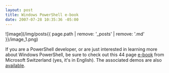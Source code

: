 ```yaml
---
layout: post
title: Windows PowerShell e-book
date: 2007-07-28 10:35:36 -05:00
---
```


![image](/img/posts{{ page.path | remove: '_posts' | remove: '.md' }}/image_1.png) 

If you are a PowerShell developer, or are just interested in learning more about Windows PowerShell, be sure to check out this 44 page [e-book](http://download.microsoft.com/download/a/9/4/a94270c7-ed16-4c72-8280-658c66315719/Windows%20Powershell%20-%20EN.zip) from Microsoft Switzerland (yes, it's in English). The associated demos are also [available](http://download.microsoft.com/download/a/9/4/a94270c7-ed16-4c72-8280-658c66315719/PowerShell-Demofiles.zip).
